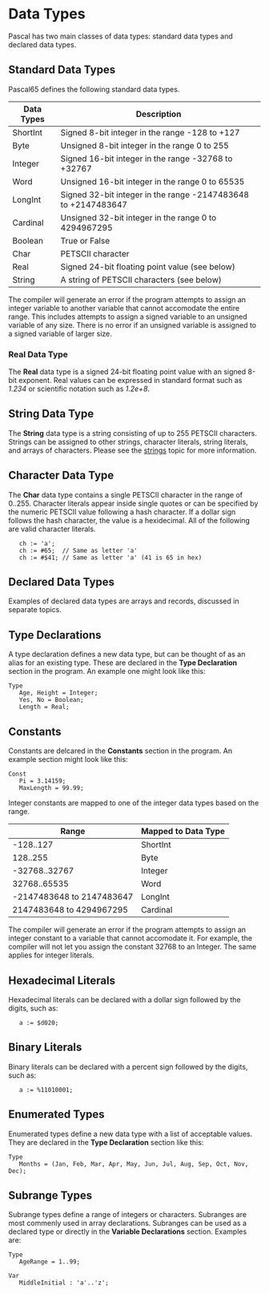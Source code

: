 # Data Types

Pascal has two main classes of data types: standard data types and declared data types.

## Standard Data Types

Pascal65 defines the following standard data types.

| Data Types | Description                                                   |
| ---------- | ------------------------------------------------------------- |
| ShortInt   | Signed 8-bit integer in the range -128 to +127                |
| Byte       | Unsigned 8-bit integer in the range 0 to 255                  |
| Integer    | Signed 16-bit integer in the range -32768 to +32767           |
| Word       | Unsigned 16-bit integer in the range 0 to 65535               |
| LongInt    | Signed 32-bit integer in the range -2147483648 to +2147483647 |
| Cardinal   | Unsigned 32-bit integer in the range 0 to 4294967295          |
| Boolean    | True or False                                                 |
| Char       | PETSCII character                                             |
| Real       | Signed 24-bit floating point value (see below)                |
| String     | A string of PETSCII characters (see below)                    |

The compiler will generate an error if the program attempts to assign an integer variable
to another variable that cannot accomodate the entire range.  This includes attempts to
assign a signed variable to an unsigned variable of any size.  There is no error if an
unsigned variable is assigned to a signed variable of larger size.

### Real Data Type

The **Real** data type is a signed 24-bit floating point value with an signed 8-bit exponent.
Real values can be expressed in standard format such as *1.234* or scientific notation such as
*1.2e+8*.

## String Data Type

The **String** data type is a string consisting of up to 255 PETSCII characters.
Strings can be assigned to other strings, character literals, string literals,
and arrays of characters. Please see the [strings](strings.md) topic for more information.

## Character Data Type

The **Char** data type contains a single PETSCII character in the range of 0..255.
Character literals appear inside single quotes or can be specified by the numeric PETSCII
value following a hash character. If a dollar sign follows the hash character, the value is
a hexidecimal. All of the following are valid character literals.

```
   ch := 'a';
   ch := #65;  // Same as letter 'a'
   ch := #$41; // Same as letter 'a' (41 is 65 in hex)
```

## Declared Data Types

Examples of declared data types are arrays and records, discussed in separate topics.

## Type Declarations

A type declaration defines a new data type, but can be thought of as an alias for an existing
type.  These are declared in the **Type Declaration** section in the program.  An example one
might look like this:

```
Type
   Age, Height = Integer;
   Yes, No = Boolean;
   Length = Real;
```

## Constants

Constants are delcared in the **Constants** section in the program.  An example section might
look like this:

```
Const
   Pi = 3.14159;
   MaxLength = 99.99;
```

Integer constants are mapped to one of the integer data types based on the range.

| Range                     | Mapped to Data Type |
| ------------------------- | ------------------- |
| -128..127                 | ShortInt            |
| 128..255                  | Byte                |
| -32768..32767             | Integer             |
| 32768..65535              | Word                |
| -2147483648 to 2147483647 | LongInt             |
| 2147483648 to 4294967295  | Cardinal            |

The compiler will generate an error if the program attempts to assign an integer constant
to a variable that cannot accomodate it.  For example, the compiler will not let you assign
the constant 32768 to an Integer.  The same applies for integer literals.

## Hexadecimal Literals

Hexadecimal literals can be declared with a dollar sign followed by the digits, such as:

```
   a := $d020;
```

## Binary Literals

Binary literals can be declared with a percent sign followed by the digits, such as:

```
   a := %11010001;
```

## Enumerated Types

Enumerated types define a new data type with a list of acceptable values.  They are declared
in the **Type Declaration** section like this:

```
Type
   Months = (Jan, Feb, Mar, Apr, May, Jun, Jul, Aug, Sep, Oct, Nov, Dec);
```

## Subrange Types

Subrange types define a range of integers or characters.  Subranges are most commenly used in
array declarations.  Subranges can be used as a declared type or directly in the 
**Variable Declarations** section.  Examples are:

```
Type
   AgeRange = 1..99;

Var
   MiddleInitial : 'a'..'z';
```
